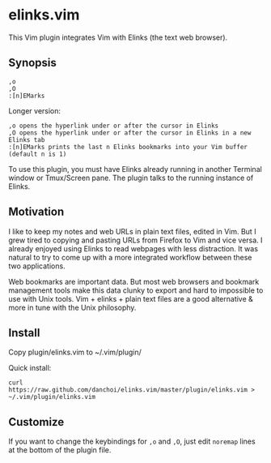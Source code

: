 # elinks.vim

This Vim plugin integrates Vim with Elinks (the text web browser).

## Synopsis

    ,o
    ,O
    :[n]EMarks

Longer version:

    ,o opens the hyperlink under or after the cursor in Elinks
    ,O opens the hyperlink under or after the cursor in Elinks in a new Elinks tab
    :[n]EMarks prints the last n Elinks bookmarks into your Vim buffer (default n is 1)

To use this plugin, you must have Elinks already running in another Terminal
window or Tmux/Screen pane.  The plugin talks to the running instance of
Elinks.


## Motivation

I like to keep my notes and web URLs in plain text files, edited in Vim.  But I
grew tired to copying and pasting URLs from Firefox to Vim and vice versa.  I
already enjoyed using Elinks to read webpages with less distraction.  It was
natural to try to come up with a more integrated workflow between these two
applications. 

Web bookmarks are important data. But most web browsers and bookmark management
tools make this data clunky to export and hard to impossible to use with Unix
tools. Vim + elinks + plain text files are a good alternative & more in tune
with the Unix philosophy.


## Install

Copy plugin/elinks.vim to ~/.vim/plugin/

Quick install:

    curl https://raw.github.com/danchoi/elinks.vim/master/plugin/elinks.vim > ~/.vim/plugin/elinks.vim

## Customize

If you want to change the keybindings for `,o` and `,O`, just edit `noremap`
lines at the bottom of the plugin file.

